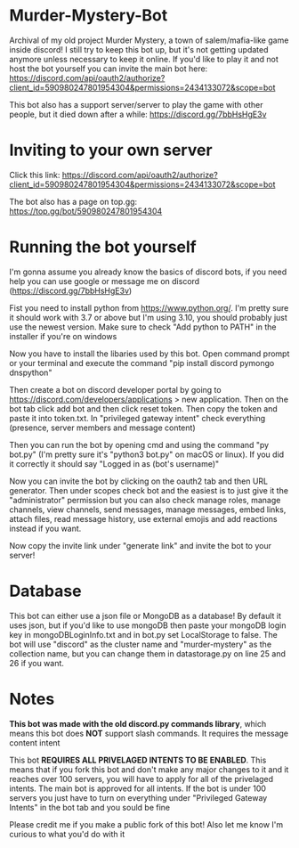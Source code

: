 # Murder-Mystery-Bot
Archival of my old project Murder Mystery, a town of salem/mafia-like game inside discord! I still try to keep this bot up, but it's not getting updated anymore unless necessary to keep it online. If you'd like to play it and not host the bot yourself you can invite the main bot here: https://discord.com/api/oauth2/authorize?client_id=590980247801954304&permissions=2434133072&scope=bot

This bot also has a support server/server to play the game with other people, but it died down after a while: https://discord.gg/7bbHsHgE3v

# Inviting to your own server
Click this link: https://discord.com/api/oauth2/authorize?client_id=590980247801954304&permissions=2434133072&scope=bot

The bot also has a page on top.gg: https://top.gg/bot/590980247801954304

# Running the bot yourself
I'm gonna assume you already know the basics of discord bots, if you need help you can use google or message me on discord (https://discord.gg/7bbHsHgE3v)

Fist you need to install python from https://www.python.org/. I'm pretty sure it should work with 3.7 or above but I'm using 3.10, you should probably just use the newest version. Make sure to check "Add python to PATH" in the installer if you're on windows

Now you have to install the libaries used by this bot. Open command prompt or your terminal and execute the command "pip install discord pymongo dnspython"

Then create a bot on discord developer portal by going to https://discord.com/developers/applications > new application. Then on the bot tab click add bot and then click reset token. Then copy the token and paste it into token.txt. In "privileged gateway intent" check everything (presence, server members and message content)

Then you can run the bot by opening cmd and using the command "py bot.py" (I'm pretty sure it's "python3 bot.py" on macOS or linux). If you did it correctly it should say "Logged in as (bot's username)"

Now you can invite the bot by clicking on the oauth2 tab and then URL generator. Then under scopes check bot and the easiest is to just give it the "administrator" permission but you can also check manage roles, manage channels, view channels, send messages, manage messages, embed links, attach files, read message history, use external emojis and add reactions instead if you want.

Now copy the invite link under "generate link" and invite the bot to your server!


# Database
This bot can either use a json file or MongoDB as a database! By default it uses json, but if you'd like to use mongoDB then paste your mongoDB login key in mongoDBLoginInfo.txt and in bot.py set LocalStorage to false. The bot will use "discord" as the cluster name and "murder-mystery" as the collection name, but you can change them in datastorage.py on line 25 and 26 if you want.

# Notes
**This bot was made with the old discord.py commands library**, which means this bot does **NOT** support slash commands. It requires the message content intent

This bot **REQUIRES ALL PRIVELAGED INTENTS TO BE ENABLED**. This means that if you fork this bot and don't make any major changes to it and it reaches over 100 servers, you will have to apply for all of the privelaged intents. The main bot is approved for all intents. If the bot is under 100 servers you just have to turn on everything under "Privileged Gateway Intents" in the bot tab and you sould be fine

Please credit me if you make a public fork of this bot! Also let me know I'm curious to what you'd do with it

